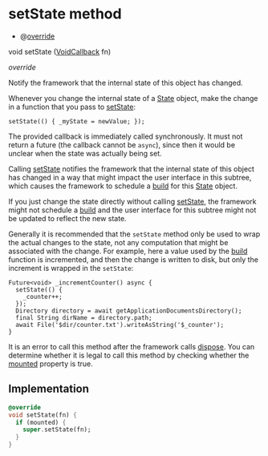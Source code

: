 


# setState method







- @[override](https://api.flutter.dev/flutter/dart-core/override-constant.html)

void setState
([VoidCallback](https://api.flutter.dev/flutter/dart-ui/VoidCallback.html) fn)

_override_



<p>Notify the framework that the internal state of this object has changed.</p>
<p>Whenever you change the internal state of a <a href="https://api.flutter.dev/flutter/widgets/State-class.html">State</a> object, make the
change in a function that you pass to <a href="../../smeup_widgets_smeup_buttons/SmeupButtonsState/setState.md">setState</a>:</p>
<pre class="language-dart"><code class="language-dart">setState(() { _myState = newValue; });
</code></pre>
<p>The provided callback is immediately called synchronously. It must not
return a future (the callback cannot be <code>async</code>), since then it would be
unclear when the state was actually being set.</p>
<p>Calling <a href="../../smeup_widgets_smeup_buttons/SmeupButtonsState/setState.md">setState</a> notifies the framework that the internal state of this
object has changed in a way that might impact the user interface in this
subtree, which causes the framework to schedule a <a href="../../smeup_widgets_smeup_buttons/SmeupButtonsState/build.md">build</a> for this <a href="https://api.flutter.dev/flutter/widgets/State-class.html">State</a>
object.</p>
<p>If you just change the state directly without calling <a href="../../smeup_widgets_smeup_buttons/SmeupButtonsState/setState.md">setState</a>, the
framework might not schedule a <a href="../../smeup_widgets_smeup_buttons/SmeupButtonsState/build.md">build</a> and the user interface for this
subtree might not be updated to reflect the new state.</p>
<p>Generally it is recommended that the <code>setState</code> method only be used to
wrap the actual changes to the state, not any computation that might be
associated with the change. For example, here a value used by the <a href="../../smeup_widgets_smeup_buttons/SmeupButtonsState/build.md">build</a>
function is incremented, and then the change is written to disk, but only
the increment is wrapped in the <code>setState</code>:</p>
<pre class="language-dart"><code class="language-dart">Future&lt;void&gt; _incrementCounter() async {
  setState(() {
    _counter++;
  });
  Directory directory = await getApplicationDocumentsDirectory();
  final String dirName = directory.path;
  await File('$dir/counter.txt').writeAsString('$_counter');
}
</code></pre>
<p>It is an error to call this method after the framework calls <a href="../../smeup_widgets_smeup_buttons/SmeupButtonsState/dispose.md">dispose</a>.
You can determine whether it is legal to call this method by checking
whether the <a href="https://api.flutter.dev/flutter/widgets/State/mounted.html">mounted</a> property is true.</p>



## Implementation

```dart
@override
void setState(fn) {
  if (mounted) {
    super.setState(fn);
  }
}
```







